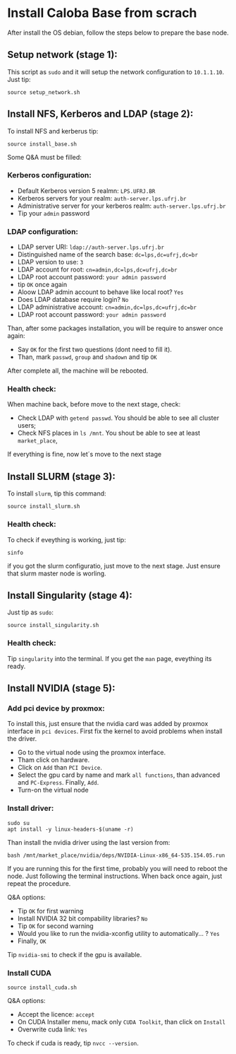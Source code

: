 

# Install Caloba Base from scrach

After install the OS debian, follow the steps below to prepare the base node.

## Setup network (stage 1):

This script as `sudo` and it will setup the network configuration to `10.1.1.10`. Just tip:

```
source setup_network.sh
```

## Install NFS, Kerberos and LDAP (stage 2):

To install NFS and kerberus tip:

```
source install_base.sh
```

Some Q&A must be filled:

###  Kerberos configuration:

- Default Kerberos version 5 realmn: `LPS.UFRJ.BR`
- Kerberos servers for your realm: `auth-server.lps.ufrj.br`
- Administrative server for your kerberos realm: `auth-server.lps.ufrj.br`
- Tip your `admin` password


### LDAP configuration:

- LDAP server URI: `ldap://auth-server.lps.ufrj.br`
- Distinguished name of the search base: `dc=lps,dc=ufrj,dc=br`
- LDAP version to use: `3`
- LDAP account for root: `cn=admin,dc=lps,dc=ufrj,dc=br`
- LDAP root account password: `your admin password`
- tip `OK` once again
- Aloow LDAP admin account to behave like local root? `Yes`
- Does LDAP database require login? `No`
- LDAP administrative account: `cn=admin,dc=lps,dc=ufrj,dc=br`
- LDAP root account password: `your admin password`

Than, after some packages installation, you will be require to answer once again:

- Say `OK` for the first two questions (dont need to fill it).
- Than, mark `passwd`, `group` and `shadown` and tip `OK`

After complete all, the machine will be rebooted.

### Health check:

When machine back, before move to the next stage, check:

- Check LDAP with `getend passwd`. You should be able to see all cluster users;
- Check NFS places in `ls /mnt`. You shout be able to see at least `market_place`,

If everything is fine, now let´s move to the next stage

## Install SLURM (stage 3):


To install `slurm`, tip this command:

```
source install_slurm.sh
```

### Health check:

To check if eveything is working, just tip:

```
sinfo
```

if you got the slurm configuratio, just move to the next stage. Just ensure that slurm master node is worling.


## Install Singularity (stage 4):

Just tip as `sudo`:

```
source install_singularity.sh
```

### Health check:

Tip `singularity` into the terminal. If you get the `man` page, eveything its ready.



## Install NVIDIA (stage 5):


### Add pci device by proxmox:
To install this, just ensure that the nvidia card was added by proxmox interface in `pci devices`.
First fix the kernel to avoid problems when install the driver.

- Go to the virtual node using the proxmox interface.
- Tham click on hardware.
- Click on `Add` than `PCI Device`.
- Select the gpu card by name and mark `all functions`, than advanced and `PC-Express`. Finally, `Add`.
- Turn-on the virtual node

### Install driver:

```
sudo su
apt install -y linux-headers-$(uname -r)
```

Than install the nvidia driver using the last version from:

```
bash /mnt/market_place/nvidia/deps/NVIDIA-Linux-x86_64-535.154.05.run
```

If you are running this for the first time, probably you will need to reboot the node. Just following the terminal instructions. When back once again, just repeat the procedure.

Q&A options:
- Tip `OK` for first warning
- Install NVIDIA 32 bit compability libraries? `No`
- Tip `OK` for second warning
- Would you like to run the nvidia-xconfig utility to automatically... ? `Yes`
- Finally, `OK`


Tip `nvidia-smi` to check if the gpu is available.


### Install CUDA 


```
source install_cuda.sh
```

Q&A options:
- Accept the licence: `accept`
- On CUDA Installer menu, mack only `CUDA Toolkit`, than click on `Install`
- Overwrite cuda link: `Yes`

To check if cuda is ready, tip `nvcc --version`.


